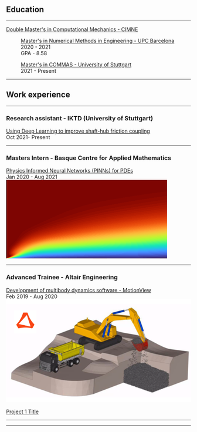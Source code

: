 ## Education

---

[Double Master's in Computational Mechanics - CIMNE](https://www.cimne.com/3136/pgs31/what-is-pcm/programme)

<p style="margin-left: 40px"><a href = "https://www.upc.edu/en/masters/numerical-methods-in-engineering">Master's in Numerical Methods in Engineering - UPC Barcelona</a><br>
2020 - 2021<br>
GPA - 8.58<br></p>

<p style="margin-left: 40px"><a href = "https://www.commas.uni-stuttgart.de/">Master's in COMMAS - University of Stuttgart</a><br>
2021 - Present<br></p>	

---

## Work experience

---

### Research assistant - IKTD (University of Stuttgart)
[Using Deep Learning to improve shaft-hub friction coupling](/sample_page)<br>
Oct 2021- Present<br>

---

### Masters Intern - Basque Centre for Applied Mathematics

[Physics Informed Neural Networks (PINNs) for PDEs](/pdf/BCAM.pdf)<br>
Jan 2020 - Aug 2021<br>
<img src="images/flatplatense2.png"/>

---

### Advanced Trainee - Altair Engineering

[Development of multibody dynamics software - MotionView](/pdf/Project_summary.pdf)<br>
Feb 2019 - Aug 2020<br>
<img src="images/excavator1.png"/>

[Project 1 Title](http://example.com/)


---




---
<!--p style="font-size:11px">Page template forked from <a href="https://github.com/evanca/quick-portfolio">evanca</a></p-->
<!-- Remove above link if you don't want to attibute -->
